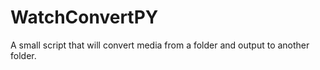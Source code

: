 # WatchConvertPY
A small script that will convert media from a folder and output to another folder.
